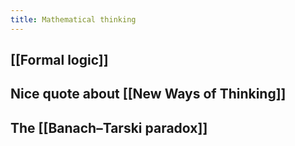```yaml
---
title: Mathematical thinking
---
```


## [[Formal logic]]

## Nice quote about [[New Ways of Thinking]]
## The [[Banach–Tarski paradox]]
##
